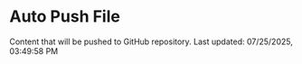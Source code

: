 # Auto Push File

Content that will be pushed to GitHub repository.
Last updated: 07/25/2025, 03:49:58 PM